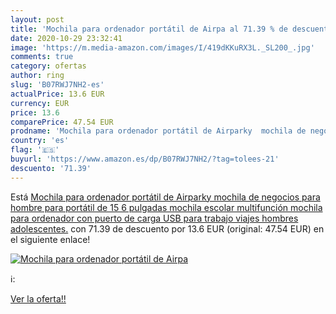 ```yaml
---
layout: post
title: 'Mochila para ordenador portátil de Airpa al 71.39 % de descuento'
date: 2020-10-29 23:32:41
image: 'https://m.media-amazon.com/images/I/419dKKuRX3L._SL200_.jpg'
comments: true
category: ofertas
author: ring
slug: 'B07RWJ7NH2-es'
actualPrice: 13.6 EUR
currency: EUR
price: 13.6
comparePrice: 47.54 EUR
prodname: 'Mochila para ordenador portátil de Airparky  mochila de negocios para hombre para portátil de 15 6 pulgadas  mochila escolar multifunción  mochila para ordenador con puerto de carga USB para trabajo  viajes  hombres  adolescentes.'
country: 'es'
flag: '🇪🇸'
buyurl: 'https://www.amazon.es/dp/B07RWJ7NH2/?tag=tolees-21'
descuento: '71.39'
---
```


Está [Mochila para ordenador portátil de Airparky  mochila de negocios para hombre para portátil de 15 6 pulgadas  mochila escolar multifunción  mochila para ordenador con puerto de carga USB para trabajo  viajes  hombres  adolescentes.](https://www.amazon.es/dp/B07RWJ7NH2/?tag=tolees-21) con 71.39 de descuento por 13.6 EUR (original: 47.54 EUR) en el siguiente enlace!

[![Mochila para ordenador portátil de Airpa](https://m.media-amazon.com/images/I/419dKKuRX3L._SL200_.jpg)](https://www.amazon.es/dp/B07RWJ7NH2/?tag=tolees-21)

ℹ️:


[Ver la oferta!!](https://www.amazon.es/dp/B07RWJ7NH2/?tag=tolees-21)
